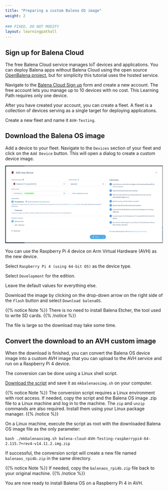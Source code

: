 ```yaml
---
title: "Preparing a custom Balena OS image"
weight: 2

### FIXED, DO NOT MODIFY
layout: learningpathall
---
```


## Sign up for Balena Cloud

The free Balena Cloud service manages IoT devices and applications. You can deploy Balena apps without Balena Cloud using the open source [OpenBalena project](https://github.com/balena-io/open-balena), but for simplicity this tutorial uses the hosted service.

Navigate to the [Balena Cloud Sign up](https://dashboard.balena-cloud.com/signup) form and create a new account. The free account lets you manage up to 10 devices with no cost. This Learning Path requires only one device. 

After you have created your account, you can create a fleet. A fleet is a collection of devices serving as a single target for deploying applications. 

Create a new fleet and name it `AVH-Testing`.

## Download the Balena OS image

Add a device to your fleet. Navigate to the `Devices` section of your fleet and click on the `Add Device` button. This will open a dialog to create a custom device image.

![Add Device dialog window](add_device.png)

You can use the Raspberry Pi 4 device on Arm Virtual Hardware (AVH) as the new device.

Select `Raspberry Pi 4 (using 64-bit OS)` as the device type.

Select `Development` for the edition. 

Leave the default values for everything else.

Download the image by clicking on the drop-down arrow on the right side of the `Flash` button and select `Download balenaOS`.

{{% notice Note %}}
There is no need to install Balena Etcher, the tool used to write SD cards.
{{% /notice %}}

The file is large so the download may take some time. 

## Convert the download to an AVH custom image

When the download is finished, you can convert the Balena OS device image into a custom AVH image that you can upload to the AVH service and run on a Raspberry Pi 4 device. 

The conversion can be done using a Linux shell script. 

[Download the script](/learning-paths/embedded-systems/avh_balena/mkbalenaosimg.sh) and save it as `mkbalenaosimg.sh` on your computer.

{{% notice Note %}}
The conversion script requires a Linux environment with root access. If needed, copy the script and the Balena OS image .zip file to a Linux machine and log in to the machine. The `zip` and `unzip` commands are also required. Install them using your Linux package manager.
{{% /notice %}}

On a Linux machine, execute the script as root with the downloaded Balena OS image file as the only parameter:

```
bash ./mkbalenaosimg.sh balena-cloud-AVH-Testing-raspberrypi4-64-2.115.7+rev4-v14.11.2.img.zip
```

If successful, the conversion script will create a new file named `balenaos_rpi4b.zip` in the same directory. 

{{% notice Note %}}
If needed, copy the `balenaos_rpi4b.zip` file back to your original machine. 
{{% /notice %}}

You are now ready to install Balena OS on a Raspberry Pi 4 in AVH.
